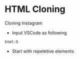 # HTML Cloning

Cloning Instagram 



- Input VSCode as following

```ht
html:5 
```

-  Start with repetetive elements 

